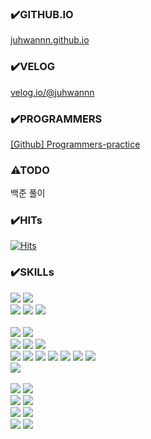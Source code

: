 ### ✔️GITHUB.IO
[juhwannn.github.io](https://juhwannn.github.io)

### ✔️VELOG
[velog.io/@juhwannn](https://velog.io/@juhwannn)

### ✔️PROGRAMMERS
[[Github] Programmers-practice](https://github.com/juhwannn/programmers-practice)

### ⚠TODO
백준 풀이

### ✔️HITs
[![Hits](https://hits.seeyoufarm.com/api/count/incr/badge.svg?url=https%3A%2F%2Fgithub.com%2Fjuhwannn&count_bg=%23333976&title_bg=%23000000&icon=github.svg&icon_color=%23FFFFFF&title=hits&edge_flat=true)](https://hits.seeyoufarm.com)

### ✔️SKILLs
<div className="front">
    <img src="https://img.shields.io/badge/NEXT.js-black?style=for-the-badge&logo=next.js&logoColor=white">
    <img src="https://img.shields.io/badge/react-61DAFB?style=for-the-badge&logo=react&logoColor=black"> <br/>
    <img src="https://img.shields.io/badge/javascript-F7DF1E?style=for-the-badge&logo=javascript&logoColor=white">
    <img src="https://img.shields.io/badge/html-E34F26?style=for-the-badge&logo=html5&logoColor=white">
    <img src="https://img.shields.io/badge/css-1572B6?style=for-the-badge&logo=css3&logoColor=white">
</div>

<br/>

<div className="back">
    <img src="https://img.shields.io/badge/node.js-green?style=for-the-badge&logo=node.js&logoColor=white">
    <img src="https://img.shields.io/badge/express-white?style=for-the-badge&logo=express&logoColor=black"> <br/>
    <img src="https://img.shields.io/badge/oracle-F80000?style=for-the-badge&logo=oracle&logoColor=white">
    <img src="https://img.shields.io/badge/mysql-4479A1?style=for-the-badge&logo=mysql&logoColor=white">
    <img src="https://img.shields.io/badge/mariaDB-003545?style=for-the-badge&logo=mariaDB&logoColor=white"> <br/>
    <img src="https://img.shields.io/badge/linux-FCC624?style=for-the-badge&logo=linux&logoColor=black">
    <img src="https://img.shields.io/badge/centos-262577?style=for-the-badge&logo=CentOS&logoColor=white">
    <img src="https://img.shields.io/badge/AWS-232F3E?style=for-the-badge&logo=Amazon AWS&logoColor=white">
    <img src="https://img.shields.io/badge/AWS S3-569A31?style=for-the-badge&logo=Amazon S3&logoColor=white">
    <img src="https://img.shields.io/badge/nginx-009639?style=for-the-badge&logo=nginx&logoColor=white">
    <img src="https://img.shields.io/badge/docker-2496ED?style=for-the-badge&logo=docker&logoColor=white"> 
    <img src="https://img.shields.io/badge/sequelize-52B0E7?style=for-the-badge&logo=sequelize&logoColor=white"> <br/>
    <img src="https://img.shields.io/badge/postman-FF6C37?style=for-the-badge&logo=postman&logoColor=white">
</div>

<br/>

<div className="community">
    <img src="https://img.shields.io/badge/github-181717?style=for-the-badge&logo=github&logoColor=white">
    <img src="https://img.shields.io/badge/svn-809CC9?style=for-the-badge&logo=subversion&logoColor=white"> <br/>
    <img src="https://img.shields.io/badge/github actions-2088FF?style=for-the-badge&logo=github actions&logoColor=white">
    <img src="https://img.shields.io/badge/jenkins-D24939?style=for-the-badge&logo=jenkins&logoColor=white"> <br/>
    <img src="https://img.shields.io/badge/trello-0052CC?style=for-the-badge&logo=trello&logoColor=white">
    <img src="https://img.shields.io/badge/notion-000000?style=for-the-badge&logo=notion&logoColor=white"> <br/>
    <img src="https://img.shields.io/badge/intellij-000000?style=for-the-badge&logo=intellij idea&logoColor=white">
    <img src="https://img.shields.io/badge/git kraken-179287?style=for-the-badge&logo=gitkraken&logoColor=white">    
</div>
